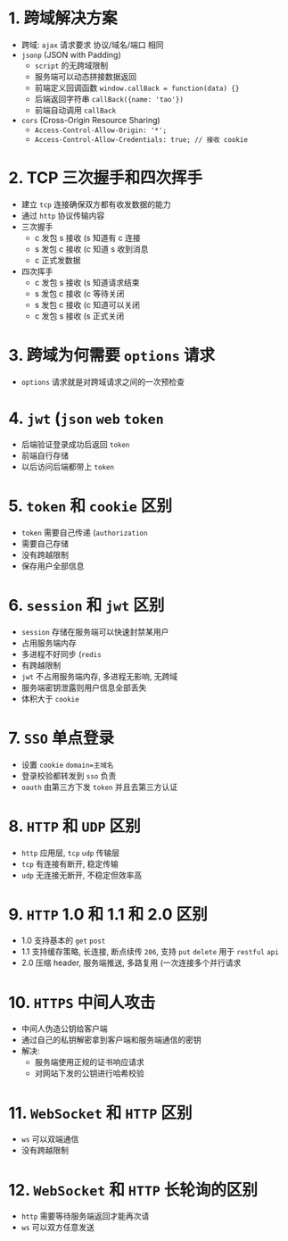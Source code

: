 # 1. 跨域解决方案
- 跨域: `ajax` 请求要求 协议/域名/端口 相同
- `jsonp` (JSON with Padding)
    - `script` 的无跨域限制
    - 服务端可以动态拼接数据返回
    - 前端定义回调函数 `window.callBack = function(data) {}`
    - 后端返回字符串 `callBack({name: 'tao'})`
    - 前端自动调用 `callBack`
- `cors` (Cross-Origin Resource Sharing)
    - `Access-Control-Allow-Origin: '*';`
    - `Access-Control-Allow-Credentials: true; // 接收 cookie`

# 2. TCP 三次握手和四次挥手
- 建立 `tcp` 连接确保双方都有收发数据的能力
- 通过 `http` 协议传输内容
- 三次握手
    - c 发包 s 接收 (s 知道有 c 连接
    - s 发包 c 接收 (c 知道 s 收到消息
    - c 正式发数据
- 四次挥手
    - c 发包 s 接收 (s 知道请求结束
    - s 发包 c 接收 (c 等待关闭
    - s 发包 c 接收 (c 知道可以关闭
    - c 发包 s 接收 (s 正式关闭

# 3. 跨域为何需要 `options` 请求
- `options` 请求就是对跨域请求之间的一次预检查

# 4. `jwt` (`json` `web` `token`
- 后端验证登录成功后返回 `token`
- 前端自行存储
- 以后访问后端都带上 `token`

# 5. `token` 和 `cookie` 区别
- `token` 需要自己传递 (`authorization`
- 需要自己存储
- 没有跨越限制
- 保存用户全部信息

# 6. `session` 和 `jwt` 区别
- `session` 存储在服务端可以快速封禁某用户
- 占用服务端内存
- 多进程不好同步 (`redis`
- 有跨越限制
- `jwt` 不占用服务端内存, 多进程无影响, 无跨域
- 服务端密钥泄露则用户信息全部丢失
- 体积大于 `cookie`

# 7. `SSO` 单点登录
- 设置 `cookie` `domain=主域名`
- 登录校验都转发到 `sso` 负责
- `oauth` 由第三方下发 `token` 并且去第三方认证

# 8. `HTTP` 和 `UDP` 区别
- `http` 应用层, `tcp` `udp` 传输层
- `tcp` 有连接有断开, 稳定传输
- `udp` 无连接无断开, 不稳定但效率高

# 9. `HTTP` 1.0 和 1.1 和 2.0 区别
- 1.0 支持基本的 `get` `post`
- 1.1 支持缓存策略, 长连接, 断点续传 `206`, 支持 `put` `delete` 用于 `restful` `api`
- 2.0 压缩 header, 服务端推送, 多路复用 (一次连接多个并行请求

# 10. `HTTPS` 中间人攻击
- 中间人伪造公钥给客户端
- 通过自己的私钥解密拿到客户端和服务端通信的密钥
- 解决: 
    - 服务端使用正规的证书响应请求
    - 对网站下发的公钥进行哈希校验

# 11. `WebSocket` 和 `HTTP` 区别
- `ws` 可以双端通信
- 没有跨越限制

# 12. `WebSocket` 和 `HTTP` 长轮询的区别
- `http` 需要等待服务端返回才能再次请
- `ws` 可以双方任意发送
